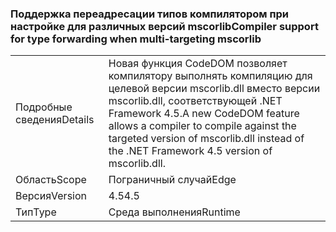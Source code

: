 ### <a name="compiler-support-for-type-forwarding-when-multi-targeting-mscorlib"></a><span data-ttu-id="dc42f-101">Поддержка переадресации типов компилятором при настройке для различных версий mscorlib</span><span class="sxs-lookup"><span data-stu-id="dc42f-101">Compiler support for type forwarding when multi-targeting mscorlib</span></span>

|   |   |
|---|---|
|<span data-ttu-id="dc42f-102">Подробные сведения</span><span class="sxs-lookup"><span data-stu-id="dc42f-102">Details</span></span>|<span data-ttu-id="dc42f-103">Новая функция CodeDOM позволяет компилятору выполнять компиляцию для целевой версии mscorlib.dll вместо версии mscorlib.dll, соответствующей .NET Framework 4.5.</span><span class="sxs-lookup"><span data-stu-id="dc42f-103">A new CodeDOM feature allows a compiler to compile against the targeted version of mscorlib.dll instead of the .NET Framework 4.5 version of mscorlib.dll.</span></span>|
|<span data-ttu-id="dc42f-104">Область</span><span class="sxs-lookup"><span data-stu-id="dc42f-104">Scope</span></span>|<span data-ttu-id="dc42f-105">Пограничный случай</span><span class="sxs-lookup"><span data-stu-id="dc42f-105">Edge</span></span>|
|<span data-ttu-id="dc42f-106">Версия</span><span class="sxs-lookup"><span data-stu-id="dc42f-106">Version</span></span>|<span data-ttu-id="dc42f-107">4.5</span><span class="sxs-lookup"><span data-stu-id="dc42f-107">4.5</span></span>|
|<span data-ttu-id="dc42f-108">Тип</span><span class="sxs-lookup"><span data-stu-id="dc42f-108">Type</span></span>|<span data-ttu-id="dc42f-109">Среда выполнения</span><span class="sxs-lookup"><span data-stu-id="dc42f-109">Runtime</span></span>|

